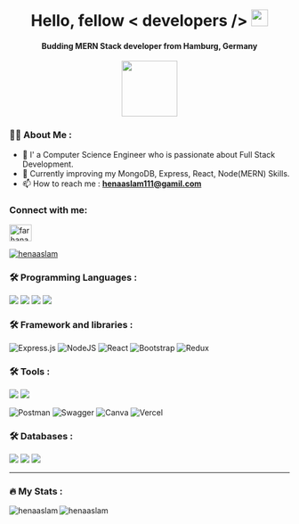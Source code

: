 

  <h1 align="center">
  Hello, fellow < developers />
  <img src="https://media.giphy.com/media/hvRJCLFzcasrR4ia7z/giphy.gif" width="30px"/>
  <h4 align="center">Budding MERN Stack developer from Hamburg, Germany </h4>
  <div align="center">
   <img src="https://media.giphy.com/media/9PhdJO4CMfyfXDCnko/giphy.gif" width="100"/>
  </div>
 
  <img src="https://komarev.com/ghpvc/?username=HenaAslam&style=flat-square&color=blue" alt=""/>
</h1>

<div>


### :woman_technologist: About Me :



- :telescope: I' a Computer Science Engineer who is passionate about Full Stack Development.
- :seedling:  Currently improving my MongoDB, Express, React, Node(MERN) Skills.
- :mailbox: How to reach me : **henaaslam111@gamil.com**
</div>
<h3 align="left">Connect with me:</h3>
<p align="left">
<a href="https://www.linkedin.com/in/hena-asslam/" target="blank"><img align="center" src="https://raw.githubusercontent.com/rahuldkjain/github-profile-readme-generator/master/src/images/icons/Social/linked-in-alt.svg" alt="farhanarafi7" height="30" width="40" /></a>
</p>
<p align="left"> <a href="https://github.com/ryo-ma/github-profile-trophy"><img src="https://github-profile-trophy.vercel.app/?username=HenaAslam&title=Commits,PullRequest,Repositories,Issues&theme=onedark" alt="henaaslam" /></a> </p>

### :hammer_and_wrench: Programming Languages :

<p>
 <img src="https://img.shields.io/badge/TypeScript-007ACC?style=for-the-badge&logo=typescript&logoColor=white" />
   <img src="https://img.shields.io/badge/JavaScript-323330?style=for-the-badge&logo=javascript&logoColor=F7DF1E" />
  <img src="https://img.shields.io/badge/HTML5-E34F26?style=for-the-badge&logo=html5&logoColor=white" />
  <img src="https://img.shields.io/badge/CSS3-1572B6?style=for-the-badge&logo=css3&logoColor=white" />
 
</p>

### :hammer_and_wrench: Framework and libraries :
<p>


  
  ![Express.js](https://img.shields.io/badge/express.js-%23404d59.svg?style=for-the-badge&logo=express&logoColor=%2361DAFB) 
  ![NodeJS](https://img.shields.io/badge/node.js-6DA55F?style=for-the-badge&logo=node.js&logoColor=white) 
  ![React](https://img.shields.io/badge/react-%2320232a.svg?style=for-the-badge&logo=react&logoColor=%2361DAFB) 
  ![Bootstrap](https://img.shields.io/badge/bootstrap-%23563D7C.svg?style=for-the-badge&logo=bootstrap&logoColor=white)
  ![Redux](https://img.shields.io/badge/redux-%23593d88.svg?style=for-the-badge&logo=redux&logoColor=white)
  
 
 
 
</p>


### :hammer_and_wrench: Tools :

<p>
   <img src="https://img.shields.io/badge/Visual_Studio_Code-0078D4?style=for-the-badge&logo=visual%20studio%20code&logoColor=white" />
   <img src="https://img.shields.io/badge/Railway_App-0078D4?style=for-the-badge&logo=railway%20app&logoColor=white" />
  
  ![Postman](https://img.shields.io/badge/Postman-FF6C37?style=for-the-badge&logo=postman&logoColor=white)
  ![Swagger](https://img.shields.io/badge/-Swagger-%23Clojure?style=for-the-badge&logo=swagger&logoColor=white)
  ![Canva](https://img.shields.io/badge/Canva-%2300C4CC.svg?style=for-the-badge&logo=Canva&logoColor=white)
  ![Vercel](https://img.shields.io/badge/vercel-%23000000.svg?style=for-the-badge&logo=vercel&logoColor=white)
<!--   ![Railway](https://img.shields.io/badge/railway-%23000000.svg?style=for-the-badge&logo=vercel&logoColor=white) -->
  
  
  
</p>


### :hammer_and_wrench: Databases :
<p>
  <img src="https://img.shields.io/badge/MySQL-00000F?style=for-the-badge&logo=mysql&logoColor=white" />
  <img src="https://img.shields.io/badge/PostgreSQL-316192?style=for-the-badge&logo=postgresql&logoColor=white" />
  <img src="https://img.shields.io/badge/MongoDB-4EA94B?style=for-the-badge&logo=mongodb&logoColor=white" />

</p>




---
### :fire: My Stats :



<p><img align="left" src="https://github-readme-stats.vercel.app/api/top-langs?username=HenaAslam&show_icons=true&locale=en&layout=compact" alt="henaaslam" /></p>

<p><img align="center" src="https://github-readme-streak-stats.herokuapp.com/?user=HenaAslam&" alt="henaaslam" /></p>


  


